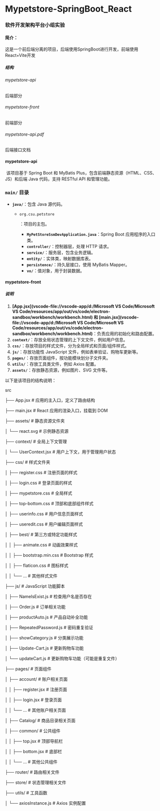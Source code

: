 # Mypetstore-SpringBoot_React

### 软件开发架构平台小组实验

#### 简介：

​	这是一个前后端分离的项目，后端使用SpringBoot进行开发，前端使用React+Vite开发

##### 结构

###### mypetstore-api

后端部分

###### mypetstore-front

前端部分

###### mypetstore-api.pdf

后端接口文档

#### mypetstore-api

​	该项目基于 Spring Boot 和 MyBatis Plus，包含前端静态资源（HTML、CSS、JS）和后端 Java 代码，支持 RESTful API 和管理功能。

### `main/` 目录

- **`java/`**：包含 Java 源代码。

  - `org.csu.petstore`

    ：项目的主包。

    - **`MyPetStoreSsmDevApplication.java`**：Spring Boot 应用程序的入口类。
    - **`controller/`**：控制器层，处理 HTTP 请求。
    - **`service/`**：服务层，包含业务逻辑。
    - **`entity/`**：实体类，映射数据库表。
    - **`persistence/`**：持久层接口，使用 MyBatis Mapper。
    - **`vo/`**：值对象，用于封装数据。

#### mypetstore-front

##### 说明

1. **[App.jsx](vscode-file://vscode-app/d:/Microsoft VS Code/Microsoft VS Code/resources/app/out/vs/code/electron-sandbox/workbench/workbench.html) 和 [main.jsx](vscode-file://vscode-app/d:/Microsoft VS Code/Microsoft VS Code/resources/app/out/vs/code/electron-sandbox/workbench/workbench.html)**：负责应用的初始化和路由配置。
2. **`context/`**：存放全局状态管理的上下文文件，例如用户信息。
3. **`css/`**：存放项目的样式文件，分为全局样式和页面/组件样式。
4. **`js/`**：存放功能性 JavaScript 文件，例如表单验证、购物车更新等。
5. **`pages/`**：存放页面组件，按功能模块划分子文件夹。
6. **`utils/`**：存放工具类文件，例如 Axios 配置。
7. **`assets/`**：存放静态资源，例如图片、SVG 文件等。



以下是该项目的结构说明：

src

├── App.jsx        # 应用的主入口，定义了路由结构

├── main.jsx        # React 应用的渲染入口，挂载到 DOM

├── assets/        # 静态资源文件夹

│  └── react.svg     # 示例静态资源

├── context/        # 全局上下文管理

│  └── UserContext.jsx  # 用户上下文，用于管理用户状态

├── css/          # 样式文件夹

│  ├── register.css    # 注册页面的样式

│  ├── login.css     # 登录页面的样式

│  ├── mypetstore.css   # 全局样式

│  ├── top-bottom.css   # 顶部和底部组件样式

│  ├── userinfo.css    # 用户信息页面样式

│  ├── useredit.css    # 用户编辑页面样式

│  ├── best/       # 第三方或特定功能样式

│  │  ├── animate.css  # 动画效果样式

│  │  ├── bootstrap.min.css # Bootstrap 样式

│  │  ├── flaticon.css  # 图标样式

│  │  └── ...      # 其他样式文件

├── js/          # JavaScript 功能脚本

│  ├── NameIsExist.js   # 检查用户名是否存在

│  ├── Order.js      # 订单相关功能

│  ├── productAuto.js   # 产品自动补全功能

│  ├── RepeatedPassword.js # 密码重复验证

│  ├── showCategory.js  # 分类展示功能

│  ├── Update-Cart.js   # 更新购物车功能

│  └── updateCart.js   # 更新购物车功能（可能是重复文件）

├── pages/         # 页面组件

│  ├── account/      # 账户相关页面

│  │  ├── register.jsx  # 注册页面

│  │  ├── login.jsx   # 登录页面

│  │  └── ...      # 其他账户相关页面

│  ├── Catalog/      # 商品目录相关页面

│  ├── common/      # 公共组件

│  │  ├── top.jsx    # 顶部导航栏

│  │  ├── bottom.jsx   # 底部栏

│  │  └── ...      # 其他公共组件

├── router/        # 路由相关文件

├── store/         # 状态管理相关文件

├── utils/         # 工具函数

│  └── axiosInstance.js  # Axios 实例配置